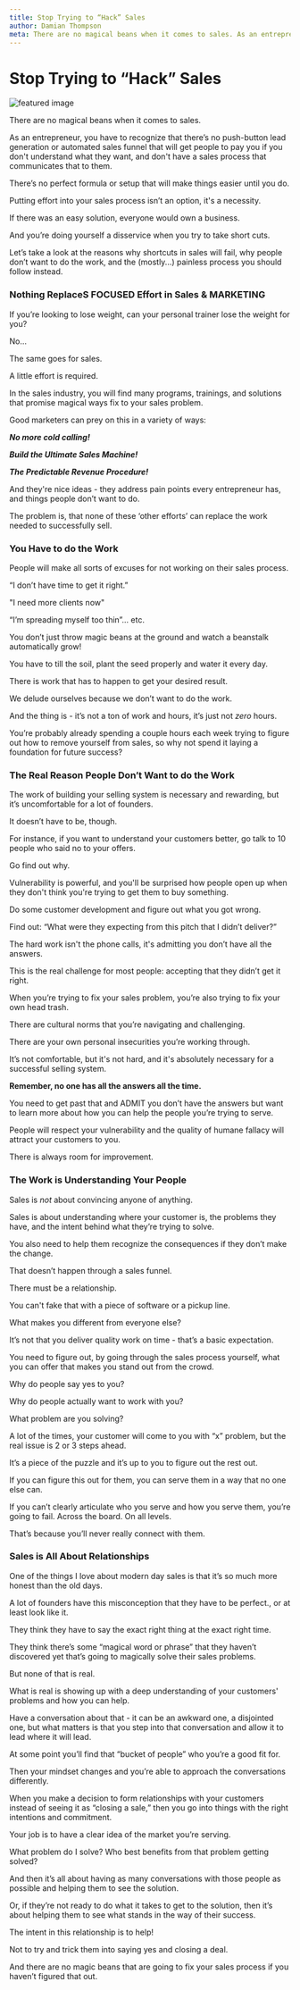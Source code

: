 ```yaml
---
title: Stop Trying to “Hack” Sales
author: Damian Thompson
meta: There are no magical beans when it comes to sales. As an entrepreneur, you have to recognize that there’s no magical lead generation or automated sales...
---
```


# Stop Trying to “Hack” Sales

![featured image](./img/photo-1516748088067-ed3ba8a42be5.avif)

There are no magical beans when it comes to sales.

As an entrepreneur, you have to recognize that there’s no push-button lead generation or automated sales funnel that will get people to pay you if you don't understand what they want, and don't have a sales process that communicates that to them.

There’s no perfect formula or setup that will make things easier until you do.

Putting effort into your sales process isn’t an option, it's a necessity.

If there was an easy solution, everyone would own a business.

And you’re doing yourself a disservice when you try to take short cuts.

Let’s take a look at the reasons why shortcuts in sales will fail, why people don’t want to do the work, and the (mostly...) painless process you should follow instead.

### Nothing ReplaceS FOCUSED Effort in Sales & MARKETING

If you’re looking to lose weight, can your personal trainer lose the weight for you?

No…

The same goes for sales.

A little effort is required.

In the sales industry, you will find many programs, trainings, and solutions that promise magical ways fix to your sales problem.

Good marketers can prey on this in a variety of ways:

***No more cold calling!***

***Build the Ultimate Sales Machine!***

***The Predictable Revenue Procedure!***

And they're nice ideas - they address pain points every entrepreneur has, and things people don’t want to do.

The problem is, that none of these ‘other efforts’ can replace the work needed to successfully sell.

### You Have to do the Work

People will make all sorts of excuses for not working on their sales process.

“I don’t have time to get it right.”

"I need more clients now"

“I’m spreading myself too thin”… etc.

You don’t just throw magic beans at the ground and watch a beanstalk automatically grow!

You have to till the soil, plant the seed properly and water it every day.

There is work that has to happen to get your desired result.

We delude ourselves because we don’t want to do the work.

And the thing is - it’s not a ton of work and hours, it’s just not *zero* hours.

You’re probably already spending a couple hours each week trying to figure out how to remove yourself from sales, so why not spend it laying a foundation for future success?

### The Real Reason People Don’t Want to do the Work

The work of building your selling system is necessary and rewarding, but it’s uncomfortable for a lot of founders.

It doesn’t have to be, though.

For instance, if you want to understand your customers better, go talk to 10 people who said no to your offers.

Go find out why.

Vulnerability is powerful, and you'll be surprised how people open up when they don't think you're trying to get them to buy something.

Do some customer development and figure out what you got wrong.

Find out: “What were they expecting from this pitch that I didn’t deliver?”

The hard work isn't the phone calls, it's admitting you don’t have all the answers.

This is the real challenge for most people: accepting that they didn’t get it right.

When you’re trying to fix your sales problem, you’re also trying to fix your own head trash.

There are cultural norms that you’re navigating and challenging.

There are your own personal insecurities you’re working through.

It’s not comfortable, but it's not hard, and it's absolutely necessary for a successful selling system.

**Remember, no one has all the answers all the time.**

You need to get past that and ADMIT you don’t have the answers but want to learn more about how you can help the people you’re trying to serve.

People will respect your vulnerability and the quality of humane fallacy will attract your customers to you.

There is always room for improvement.

### The Work is Understanding Your People

Sales is *not* about convincing anyone of anything.

Sales is about understanding where your customer is, the problems they have, and the intent behind what they’re trying to solve.

You also need to help them recognize the consequences if they don’t make the change.

That doesn’t happen through a sales funnel.

There must be a relationship.

You can't fake that with a piece of software or a pickup line.

What makes you different from everyone else?

It’s not that you deliver quality work on time - that’s a basic expectation.

You need to figure out, by going through the sales process yourself, what you can offer that makes you stand out from the crowd.

Why do people say yes to you?

Why do people actually want to work with you?

What problem are you solving?

A lot of the times, your customer will come to you with “x” problem, but the real issue is 2 or 3 steps ahead.

It’s a piece of the puzzle and it’s up to you to figure out the rest out.

If you can figure this out for them, you can serve them in a way that no one else can.

If you can’t clearly articulate who you serve and how you serve them, you’re going to fail. Across the board. On all levels.

That’s because you’ll never really connect with them.

### Sales is All About Relationships

One of the things I love about modern day sales is that it’s so much more honest than the old days.

A lot of founders have this misconception that they have to be perfect., or at least look like it.

They think they have to say the exact right thing at the exact right time.

They think there’s some “magical word or phrase” that they haven’t discovered yet that’s going to magically solve their sales problems.

But none of that is real.

What is real is showing up with a deep understanding of your customers' problems and how you can help.

Have a conversation about that - it can be an awkward one, a disjointed one, but what matters is that you step into that conversation and allow it to lead where it will lead.

At some point you’ll find that “bucket of people” who you’re a good fit for.

Then your mindset changes and you’re able to approach the conversations differently.

When you make a decision to form relationships with your customers instead of seeing it as “closing a sale,” then you go into things with the right intentions and commitment.

Your job is to have a clear idea of the market you’re serving.

What problem do I solve? Who best benefits from that problem getting solved?

And then it’s all about having as many conversations with those people as possible and helping them to see the solution.

Or, if they’re not ready to do what it takes to get to the solution, then it’s about helping them to see what stands in the way of their success.

The intent in this relationship is to help!

Not to try and trick them into saying yes and closing a deal.

And there are no magic beans that are going to fix your sales process if you haven’t figured that out.